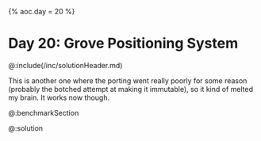 {% aoc.day = 20 %}

# Day 20: Grove Positioning System

@:include(/inc/solutionHeader.md)

This is another one where the porting went really poorly for some reason (probably
the botched attempt at making it immutable), so it kind of melted my brain. It works now though.

@:benchmarkSection

@:solution
